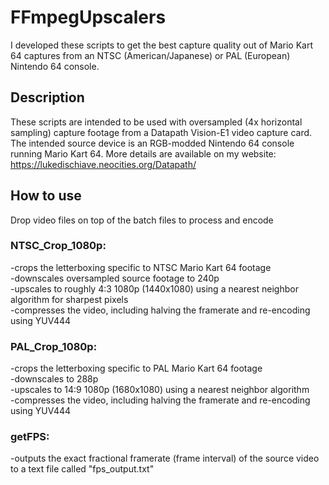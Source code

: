 # FFmpegUpscalers
I developed these scripts to get the best capture quality out of Mario Kart 64 captures from an NTSC (American/Japanese) or PAL (European) Nintendo 64 console.

## Description
These scripts are intended to be used with oversampled (4x horizontal sampling) capture footage from a Datapath Vision-E1 video capture card.\
The intended source device is an RGB-modded Nintendo 64 console running Mario Kart 64.
More details are available on my website: https://lukedischiave.neocities.org/Datapath/

## How to use
Drop video files on top of the batch files to process and encode

### NTSC_Crop_1080p: 
-crops the letterboxing specific to NTSC Mario Kart 64 footage\
-downscales oversampled source footage to 240p \
-upscales to roughly 4:3 1080p (1440x1080) using a nearest neighbor algorithm for sharpest pixels \
-compresses the video, including halving the framerate and re-encoding using YUV444

### PAL_Crop_1080p:
-crops the letterboxing specific to PAL Mario Kart 64 footage\
-downscales to 288p \
-upscales to 14:9 1080p (1680x1080) using a nearest neighbor algorithm \
-compresses the video, including halving the framerate and re-encoding using YUV444

### getFPS:
-outputs the exact fractional framerate (frame interval) of the source video to a text file called "fps_output.txt"
